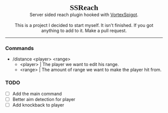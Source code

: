 <p align="center">
    <span style="font-family:Montserrat;font-size: 24px"><b>SSReach</b></span>
    <br>
    Server sided reach plugin hooked with <a href="https://builtbybit.com/resources/vortexspigot-all-in-one.20988/">VortexSpigot</a>.
    <br><br>
    This is a project I decided to start myself. It isn't finished. If you got anything to add to it. Make a pull request.
</p>

---

### Commands
* /distance \<player\> \<range\>
    * \<player\> | The player we want to edit his range.
    * \<range\>  | The amount of range we want to make the player hit from.

### TODO

- [ ] Add the main command
- [ ] Better aim detection for player
- [ ] Add knockback to player
